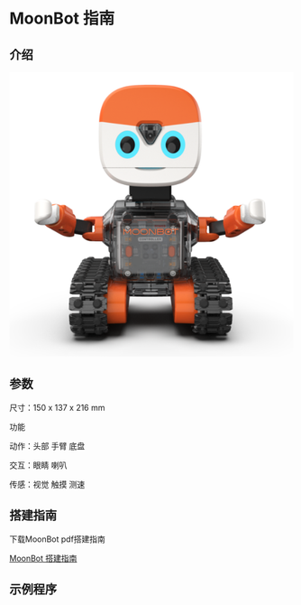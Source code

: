 # MoonBot 指南

## 介绍

![](./images/render_MoonBot.png)

## 参数

尺寸：150 x 137 x 216 mm

功能

动作：头部 手臂 底盘

交互：眼睛 喇叭

传感：视觉 触摸 测速

## 搭建指南

下载MoonBot pdf搭建指南

[MoonBot 搭建指南](./docs/MoonBot_Manual_20190729.pdf)

## 示例程序
